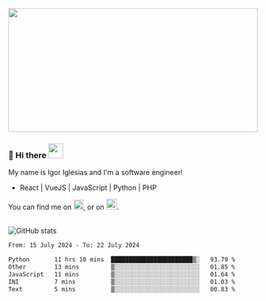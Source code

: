 <img src="https://c.tenor.com/KjVxfRrrncUAAAAd/matrix.gif" width="100%" height="250px">

### 🔭 Hi there <img src="https://raw.githubusercontent.com/MartinHeinz/MartinHeinz/master/wave.gif" width="30px">


My name is Igor Iglesias and I'm a software engineer!
<br>

<ul>
  <li> React | VueJS | JavaScript | Python | PHP </li>
</ul>
You can find me on <a href="https://twitter.com/IgorIglesias5"><img src="https://i.imgur.com/JLLlB5S.png" width="20px"></a>, or on <a href="https://www.linkedin.com/in/igor-iglesias-62478428/"><img src="https://i.imgur.com/PXyIkWx.png" width="22px"></a>.

<br>
<br>

![GitHub stats](https://github-readme-stats.vercel.app/api?username=igoiglesias&show_icons=true&count_private=true&theme=chartreuse-dark&hide_title=true)

<!--START_SECTION:waka-->

```txt
From: 15 July 2024 - To: 22 July 2024

Python       11 hrs 10 mins  ███████████████████████▒░   93.79 %
Other        13 mins         ▒░░░░░░░░░░░░░░░░░░░░░░░░   01.85 %
JavaScript   11 mins         ▒░░░░░░░░░░░░░░░░░░░░░░░░   01.64 %
INI          7 mins          ▒░░░░░░░░░░░░░░░░░░░░░░░░   01.03 %
Text         5 mins          ▒░░░░░░░░░░░░░░░░░░░░░░░░   00.83 %
```

<!--END_SECTION:waka-->
